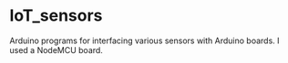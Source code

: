 # IoT_sensors
Arduino programs for interfacing various sensors with Arduino boards. I used a NodeMCU board.
